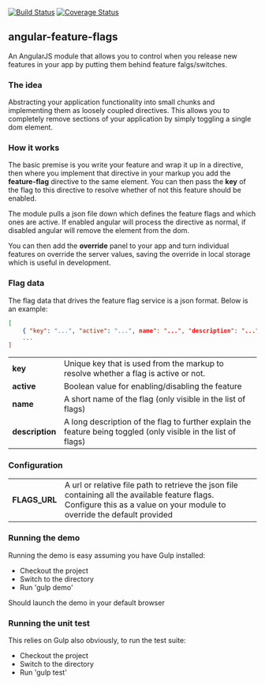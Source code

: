 [![Build Status](https://travis-ci.org/mjt01/angular-feature-flags.png?branch=master)](https://travis-ci.org/mjt01/angular-feature-flags)
[![Coverage Status](https://coveralls.io/repos/mjt01/angular-feature-flags/badge.png)](https://coveralls.io/r/mjt01/angular-feature-flags)
## angular-feature-flags

An AngularJS module that allows you to control when you release new features in your app by putting them behind feature falgs/switches.


### The idea

Abstracting your application functionality into small chunks and implementing them as loosely coupled directives. This allows you to completely remove sections of your application by simply toggling a single dom element.


### How it works

The basic premise is you write your feature and wrap it up in a directive, then where you implement that directive in your markup you add the **feature-flag** directive to the same element. You can then pass the **key** of the flag to this directive to resolve whether of not this feature should be enabled.

The module pulls a json file down which defines the feature flags and which ones are active. If enabled angular will process the directive as normal, if disabled angular will remove the element from the dom.

You can then add the **override** panel to your app and turn individual features on override the server values, saving the override in local storage which is useful in development.


### Flag data

The flag data that drives the feature flag service is a json format. Below is an example:
```json
[
    { "key": "...", "active": "...", name": "...", "description": "..." },
    ...
]
```
<table>
   <tr>
    <td><b>key</b></td>
    <td>Unique key that is used from the markup to resolve whether a flag is active or not.</td>
   </tr>
   <tr>
    <td><b>active</b></td>
    <td>Boolean value for enabling/disabling the feature</td>
   </tr>
   <tr>
    <td><b>name</b></td>
    <td>A short name of the flag (only visible in the list of flags)</td>
   </tr>
   <tr>
    <td><b>description</b></td>
    <td>A long description of the flag to further explain the feature being toggled (only visible in the list of flags)</td>
   </tr>
</table>


### Configuration

<table>
  <tr>
    <td><b>FLAGS_URL</b></td>
    <td>A url or relative file path to retrieve the json file containing all the available feature flags. Configure this as a value on your module to override the default provided</td>
  </tr>
</table>


### Running the demo

Running the demo is easy assuming you have Gulp installed:

- Checkout the project
- Switch to the directory
- Run 'gulp demo'

Should launch the demo in your default browser


### Running the unit test

This relies on Gulp also obviously, to run the test suite:

- Checkout the project
- Switch to the directory
- Run 'gulp test'

